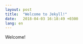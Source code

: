 ```yaml
---
layout: post
title:  "Welcome to Jekyll!"
date:   2018-04-03 16:18:49 +0300
lang: en
---
```

Welcome!